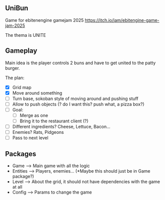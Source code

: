 ## UniBun

Game for ebitenengine gamejam 2025 https://itch.io/jam/ebitengine-game-jam-2025

The thema is UNITE

## Gameplay

Main idea is the player controls 2 buns and have to get united to the patty burger.

The plan:
- [x] Grid map
- [x] Move around something
- [ ] Turn base, sokoban style of moving around and pushing stuff
- [ ] Allow to push objects (? do I want this? push what, a pizza box?)
- [ ] Goal: 
  - [ ] Merge as one
  - [ ] Bring it to the restaurant client (?)
- [ ] Different ingredients? Cheese, Lettuce, Bacon...
- [ ] Enemies? Rats, Pidgeons
- [ ] Pass to next level

## Packages
- Game --> Main game with all the logic
- Entities --> Players, enemies... (*Maybe this should just be in Game package?)
- Level --> About the grid, it should not have dependencies with the game at all
- Config --> Params to change the game